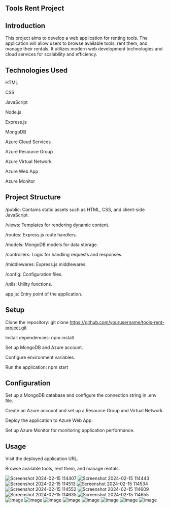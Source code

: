 ## Tools Rent Project
## Introduction
This project aims to develop a web application for renting tools. 
The application will allow users to browse available tools, rent them, and manage their rentals.
It utilizes modern web development technologies and cloud services for scalability and efficiency.

## Technologies Used
HTML

CSS

JavaScript

Node.js

Express.js

MongoDB

Azure Cloud Services

Azure Resource Group

Azure Virtual Network

Azure Web App

Azure Monitor

## Project Structure
/public: Contains static assets such as HTML, CSS, and client-side JavaScript.

/views: Templates for rendering dynamic content.

/routes: Express.js route handlers.

/models: MongoDB models for data storage.

/controllers: Logic for handling requests and responses.

/middlewares: Express.js middlewares.

/config: Configuration files.

/utils: Utility functions.

app.js: Entry point of the application.


## Setup
Clone the repository: git clone https://github.com/yourusername/tools-rent-project.git

Install dependencies: npm install

Set up MongoDB and Azure account.

Configure environment variables.

Run the application: npm start

## Configuration

Set up a MongoDB database and configure the connection string in .env file.

Create an Azure account and set up a Resource Group and Virtual Network.

Deploy the application to Azure Web App.

Set up Azure Monitor for monitoring application performance.

## Usage

Visit the deployed application URL.

Browse available tools, rent them, and manage rentals.


![Screenshot 2024-02-15 114407](https://github.com/Vignesh2913/TOOLSRENT_batch4/assets/153826969/2776e6a4-5073-4c47-972e-e218fec099b7)
![Screenshot 2024-02-15 114443](https://github.com/Vignesh2913/TOOLSRENT_batch4/assets/153826969/bd1c9792-471f-4688-a791-c495c5a0c467)
![Screenshot 2024-02-15 114513](https://github.com/Vignesh2913/TOOLSRENT_batch4/assets/153826969/f72ff26b-a334-4f81-822a-8ebce9dbcdee)
![Screenshot 2024-02-15 114534](https://github.com/Vignesh2913/TOOLSRENT_batch4/assets/153826969/5b39373d-fab8-427a-8084-c96e55f7f5e8)
![Screenshot 2024-02-15 114552](https://github.com/Vignesh2913/TOOLSRENT_batch4/assets/153826969/30b4857c-7d2b-41b6-8a44-054dcbadeba9)
![Screenshot 2024-02-15 114609](https://github.com/Vignesh2913/TOOLSRENT_batch4/assets/153826969/11fbef29-589f-42b8-a520-8b7aae4b51e9)
![Screenshot 2024-02-15 114635](https://github.com/Vignesh2913/TOOLSRENT_batch4/assets/153826969/763750d3-1cc7-4114-a1f7-446022a5ad8d)
![Screenshot 2024-02-15 114655](https://github.com/Vignesh2913/TOOLSRENT_batch4/assets/153826969/e11ddb51-aafc-43a4-bcd4-c2e1f5f9fc26)
![image](https://github.com/Vignesh2913/TOOLSRENT_batch4/assets/153826969/79e7a5a1-420a-44aa-b97a-932009701881)
![image](https://github.com/Vignesh2913/TOOLSRENT_batch4/assets/153826969/55f33a2d-6f94-470b-9ec6-52947fc1bd02)
![image](https://github.com/Vignesh2913/TOOLSRENT_batch4/assets/153826969/3f06416e-51c7-4bbf-a388-85da71902341)
![image](https://github.com/Vignesh2913/TOOLSRENT_batch4/assets/153826969/c17ef02c-3e5a-495a-a3eb-443300d4f3eb)
![image](https://github.com/Vignesh2913/TOOLSRENT_batch4/assets/153826969/631e99ac-5007-406a-b493-ac67641eccfa)
![image](https://github.com/Vignesh2913/TOOLSRENT_batch4/assets/153826969/e76b52ff-6b0f-4245-a1f8-916c0c8ad1b8)
![image](https://github.com/Vignesh2913/TOOLSRENT_batch4/assets/153826969/00462d19-f6ef-42a5-9130-5fe3cf05fe54)
![image](https://github.com/Vignesh2913/TOOLSRENT_batch4/assets/153826969/429d37c8-79e3-485b-ad40-1651c44bd9b9)








